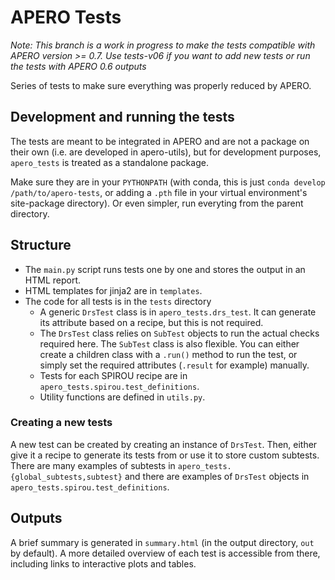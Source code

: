# APERO Tests

*Note: This branch is a work in progress to make the tests compatible with
APERO version >= 0.7. Use tests-v06 if you want to add new tests or run the
tests with APERO 0.6 outputs*

Series of tests to make sure everything was properly reduced by APERO.

## Development and running the tests
The tests are meant to be integrated in APERO and are not a package on their own (i.e. are developed in apero-utils), but for development purposes, `apero_tests` is treated as a standalone package.

Make sure they are in your `PYTHONPATH` (with conda, this is just `conda develop /path/to/apero-tests`, or adding a `.pth` file in your virtual environment's site-package directory).
Or even simpler, run everyting from the parent directory.

## Structure
- The `main.py` script runs tests one by one and stores the output in an HTML report.
- HTML templates for jinja2 are in `templates`.
- The code for all tests is in the `tests` directory
  - A generic `DrsTest` class is in `apero_tests.drs_test`. It can generate its
    attribute based on a recipe, but this is not required.
  - The `DrsTest` class relies on `SubTest` objects to run the actual checks
    required here. The `SubTest` class is also flexible. You can either create
    a children class with a `.run()` method to run the test, or simply set the
    required attributes (`.result` for example) manually.
  - Tests for each SPIROU recipe are in `apero_tests.spirou.test_definitions`.
  - Utility functions are defined in `utils.py`.

### Creating a new tests
A new test can be created by creating an instance of `DrsTest`. Then, either
give it a recipe to generate its tests from or use it to store custom subtests.
There are many examples of subtests in `apero_tests.{global_subtests,subtest}`
and there are examples of `DrsTest` objects in
`apero_tests.spirou.test_definitions`.


## Outputs
A brief summary is generated in `summary.html` (in the output directory, `out` by default).
A more detailed overview of each test is accessible from there, including links to interactive
plots and tables.
